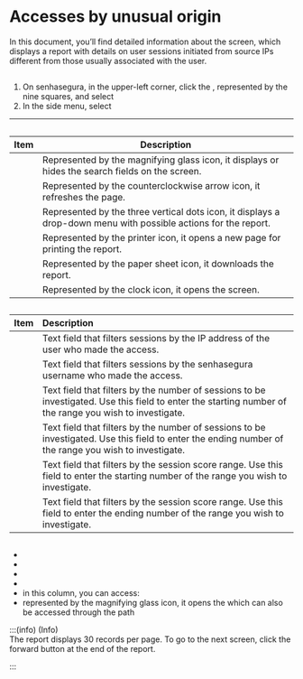 # Accesses by unusual origin 

In this document, you’ll find detailed information about the  screen, which displays a report with details on user sessions initiated from source IPs different from those usually associated with the user.

## 

1. On senhasegura, in the upper-left corner, click the , represented by the nine squares, and select   
2. In the side menu, select 

***

## 

| Item | Description |
| ----- | ----- |
|  | Represented by the magnifying glass icon, it displays or hides the search fields on the screen. |
|  | Represented by the counterclockwise arrow icon, it refreshes the page. |
|  | Represented by the three vertical dots icon, it displays a drop-down menu with possible actions for the report. |
|  | Represented by the printer icon, it opens a new page for printing the report. |
|  | Represented by the paper sheet icon, it downloads the report. |
|  | Represented by the clock icon, it opens the  screen. |

## 

| Item | Description |
| :---- | :---- |
|  | Text field that filters sessions by the IP address of the user who made the access. |
|  | Text field that filters sessions by the senhasegura username who made the access.  |
|  | Text field that filters by the number of sessions to be investigated. Use this field to enter the starting number of the range you wish to investigate. |
|  | Text field that filters by the number of sessions to be investigated. Use this field to enter the ending number of the range you wish to investigate.  |
|  | Text field that filters by the session score range. Use this field to enter the starting number of the range you wish to investigate.  |
|  | Text field that filters by the session score range. Use this field to enter the ending number of the range you wish to investigate. |

## 

*   
*   
*   
*   
*   in this column, you can access:  
  *  represented by the magnifying glass icon, it opens the  which can also be accessed through the path   
    

:::(info) (Info)  
The report displays 30 records per page. To go to the next screen, click the forward button at the end of the report.

:::